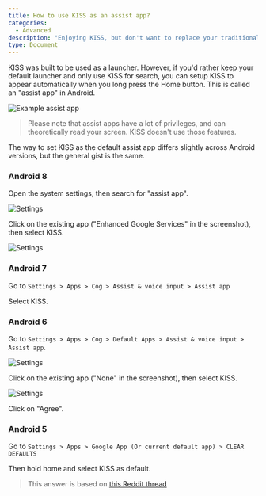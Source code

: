 ```yaml
---
title: How to use KISS as an assist app?
categories:
  - Advanced
description: "Enjoying KISS, but don't want to replace your traditional launcher?"
type: Document
---
```


KISS was built to be used as a launcher.
However, if you'd rather keep your default launcher and only use KISS for search, you can setup KISS to appear automatically when you long press the Home button. This is called an "assist app" in Android.

![Example assist app](/screenshots/assist-app.png)

> Please note that assist apps have a lot of privileges, and can theoretically read your screen. KISS doesn't use those features.

The way to set KISS as the default assist app differs slightly across Android versions, but the general gist is the same.

### Android 8
Open the system settings, then search for "assist app".

![Settings](/screenshots/assist-app-settings-android-8-1.png)

Click on the existing app ("Enhanced Google Services" in the screenshot), then select KISS.

![Settings](/screenshots/assist-app-settings-android-8-2.png)
### Android 7

Go to `Settings > Apps > Cog > Assist & voice input > Assist app`

Select KISS.

### Android 6

Go to `Settings > Apps > Cog > Default Apps > Assist & voice input > Assist app`.

![Settings](/screenshots/assist-app-settings-android-6-1.png)

Click on the existing app ("None" in the screenshot), then select KISS.

![Settings](/screenshots/assist-app-settings-android-6-2.png)

Click on "Agree".

### Android 5

Go to `Settings > Apps > Google App (Or current default app) > CLEAR DEFAULTS`

Then hold home and select KISS as default.


> This answer is based on [this Reddit thread](https://www.reddit.com/r/opensource/comments/5i47sr/kiss_an_open_source_blazingly_fast_launcher_for/)
